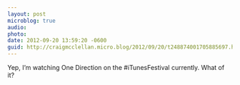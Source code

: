 ```yaml
---
layout: post
microblog: true
audio: 
photo: 
date: 2012-09-20 13:59:20 -0600
guid: http://craigmcclellan.micro.blog/2012/09/20/t248874001705885697.html
---
```

Yep, I’m watching One Direction on the #iTunesFestival currently. What of it?
